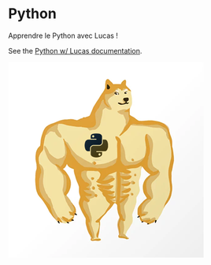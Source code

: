 # Python
Apprendre le Python avec Lucas !

See the [Python w/ Lucas documentation](https://rodolphebarbanneau.github.io/python/).

![Doge Python](./docs/assets/doge.png)
